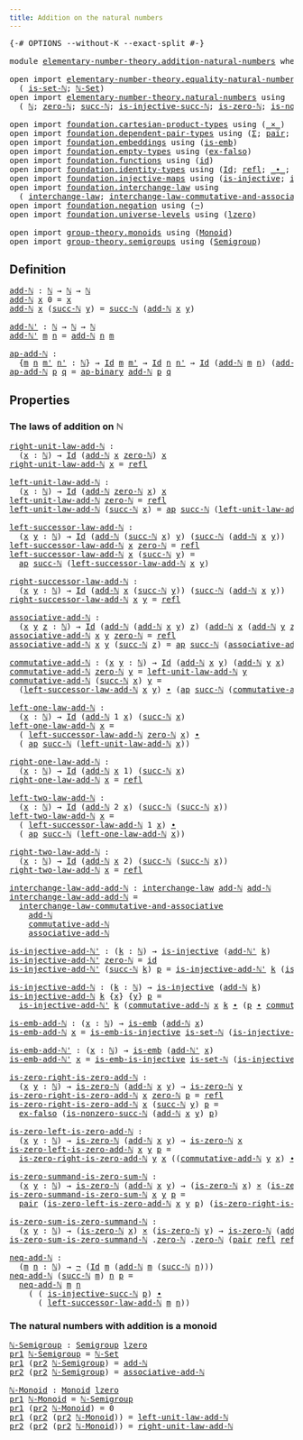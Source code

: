 ```yaml
---
title: Addition on the natural numbers
---
```


<pre class="Agda"><a id="57" class="Symbol">{-#</a> <a id="61" class="Keyword">OPTIONS</a> <a id="69" class="Pragma">--without-K</a> <a id="81" class="Pragma">--exact-split</a> <a id="95" class="Symbol">#-}</a>

<a id="100" class="Keyword">module</a> <a id="107" href="elementary-number-theory.addition-natural-numbers.html" class="Module">elementary-number-theory.addition-natural-numbers</a> <a id="157" class="Keyword">where</a>

<a id="164" class="Keyword">open</a> <a id="169" class="Keyword">import</a> <a id="176" href="elementary-number-theory.equality-natural-numbers.html" class="Module">elementary-number-theory.equality-natural-numbers</a> <a id="226" class="Keyword">using</a>
  <a id="234" class="Symbol">(</a> <a id="236" href="elementary-number-theory.equality-natural-numbers.html#2249" class="Function">is-set-ℕ</a><a id="244" class="Symbol">;</a> <a id="246" href="elementary-number-theory.equality-natural-numbers.html#2365" class="Function">ℕ-Set</a><a id="251" class="Symbol">)</a>
<a id="253" class="Keyword">open</a> <a id="258" class="Keyword">import</a> <a id="265" href="elementary-number-theory.natural-numbers.html" class="Module">elementary-number-theory.natural-numbers</a> <a id="306" class="Keyword">using</a>
  <a id="314" class="Symbol">(</a> <a id="316" href="elementary-number-theory.natural-numbers.html#1444" class="Datatype">ℕ</a><a id="317" class="Symbol">;</a> <a id="319" href="elementary-number-theory.natural-numbers.html#1465" class="InductiveConstructor">zero-ℕ</a><a id="325" class="Symbol">;</a> <a id="327" href="elementary-number-theory.natural-numbers.html#1478" class="InductiveConstructor">succ-ℕ</a><a id="333" class="Symbol">;</a> <a id="335" href="elementary-number-theory.natural-numbers.html#2693" class="Function">is-injective-succ-ℕ</a><a id="354" class="Symbol">;</a> <a id="356" href="elementary-number-theory.natural-numbers.html#1742" class="Function">is-zero-ℕ</a><a id="365" class="Symbol">;</a> <a id="367" href="elementary-number-theory.natural-numbers.html#3025" class="Function">is-nonzero-succ-ℕ</a><a id="384" class="Symbol">)</a>
  
<a id="389" class="Keyword">open</a> <a id="394" class="Keyword">import</a> <a id="401" href="foundation.cartesian-product-types.html" class="Module">foundation.cartesian-product-types</a> <a id="436" class="Keyword">using</a> <a id="442" class="Symbol">(</a><a id="443" href="foundation-core.cartesian-product-types.html#577" class="Function Operator">_×_</a><a id="446" class="Symbol">)</a>
<a id="448" class="Keyword">open</a> <a id="453" class="Keyword">import</a> <a id="460" href="foundation.dependent-pair-types.html" class="Module">foundation.dependent-pair-types</a> <a id="492" class="Keyword">using</a> <a id="498" class="Symbol">(</a><a id="499" href="foundation-core.dependent-pair-types.html#502" class="Record">Σ</a><a id="500" class="Symbol">;</a> <a id="502" href="foundation-core.dependent-pair-types.html#575" class="InductiveConstructor">pair</a><a id="506" class="Symbol">;</a> <a id="508" href="foundation-core.dependent-pair-types.html#592" class="Field">pr1</a><a id="511" class="Symbol">;</a> <a id="513" href="foundation-core.dependent-pair-types.html#604" class="Field">pr2</a><a id="516" class="Symbol">)</a>
<a id="518" class="Keyword">open</a> <a id="523" class="Keyword">import</a> <a id="530" href="foundation.embeddings.html" class="Module">foundation.embeddings</a> <a id="552" class="Keyword">using</a> <a id="558" class="Symbol">(</a><a id="559" href="foundation-core.embeddings.html#980" class="Function">is-emb</a><a id="565" class="Symbol">)</a>
<a id="567" class="Keyword">open</a> <a id="572" class="Keyword">import</a> <a id="579" href="foundation.empty-types.html" class="Module">foundation.empty-types</a> <a id="602" class="Keyword">using</a> <a id="608" class="Symbol">(</a><a id="609" href="foundation-core.empty-types.html#1147" class="Function">ex-falso</a><a id="617" class="Symbol">)</a>
<a id="619" class="Keyword">open</a> <a id="624" class="Keyword">import</a> <a id="631" href="foundation.functions.html" class="Module">foundation.functions</a> <a id="652" class="Keyword">using</a> <a id="658" class="Symbol">(</a><a id="659" href="foundation-core.functions.html#309" class="Function">id</a><a id="661" class="Symbol">)</a>
<a id="663" class="Keyword">open</a> <a id="668" class="Keyword">import</a> <a id="675" href="foundation.identity-types.html" class="Module">foundation.identity-types</a> <a id="701" class="Keyword">using</a> <a id="707" class="Symbol">(</a><a id="708" href="foundation-core.identity-types.html#641" class="Datatype">Id</a><a id="710" class="Symbol">;</a> <a id="712" href="foundation-core.identity-types.html#694" class="InductiveConstructor">refl</a><a id="716" class="Symbol">;</a> <a id="718" href="foundation-core.identity-types.html#1239" class="Function Operator">_∙_</a><a id="721" class="Symbol">;</a> <a id="723" href="foundation-core.identity-types.html#1552" class="Function">inv</a><a id="726" class="Symbol">;</a> <a id="728" href="foundation-core.identity-types.html#2853" class="Function">ap</a><a id="730" class="Symbol">;</a> <a id="732" href="foundation-core.identity-types.html#6352" class="Function">ap-binary</a><a id="741" class="Symbol">)</a>
<a id="743" class="Keyword">open</a> <a id="748" class="Keyword">import</a> <a id="755" href="foundation.injective-maps.html" class="Module">foundation.injective-maps</a> <a id="781" class="Keyword">using</a> <a id="787" class="Symbol">(</a><a id="788" href="foundation.injective-maps.html#1295" class="Function">is-injective</a><a id="800" class="Symbol">;</a> <a id="802" href="foundation.injective-maps.html#4595" class="Function">is-emb-is-injective</a><a id="821" class="Symbol">)</a>
<a id="823" class="Keyword">open</a> <a id="828" class="Keyword">import</a> <a id="835" href="foundation.interchange-law.html" class="Module">foundation.interchange-law</a> <a id="862" class="Keyword">using</a>
  <a id="870" class="Symbol">(</a> <a id="872" href="foundation.interchange-law.html#1641" class="Function">interchange-law</a><a id="887" class="Symbol">;</a> <a id="889" href="foundation.interchange-law.html#1762" class="Function">interchange-law-commutative-and-associative</a><a id="932" class="Symbol">)</a>
<a id="934" class="Keyword">open</a> <a id="939" class="Keyword">import</a> <a id="946" href="foundation.negation.html" class="Module">foundation.negation</a> <a id="966" class="Keyword">using</a> <a id="972" class="Symbol">(</a><a id="973" href="foundation-core.negation.html#452" class="Function">¬</a><a id="974" class="Symbol">)</a>
<a id="976" class="Keyword">open</a> <a id="981" class="Keyword">import</a> <a id="988" href="foundation.universe-levels.html" class="Module">foundation.universe-levels</a> <a id="1015" class="Keyword">using</a> <a id="1021" class="Symbol">(</a><a id="1022" href="Agda.Primitive.html#764" class="Primitive">lzero</a><a id="1027" class="Symbol">)</a>

<a id="1030" class="Keyword">open</a> <a id="1035" class="Keyword">import</a> <a id="1042" href="group-theory.monoids.html" class="Module">group-theory.monoids</a> <a id="1063" class="Keyword">using</a> <a id="1069" class="Symbol">(</a><a id="1070" href="group-theory.monoids.html#1007" class="Function">Monoid</a><a id="1076" class="Symbol">)</a>
<a id="1078" class="Keyword">open</a> <a id="1083" class="Keyword">import</a> <a id="1090" href="group-theory.semigroups.html" class="Module">group-theory.semigroups</a> <a id="1114" class="Keyword">using</a> <a id="1120" class="Symbol">(</a><a id="1121" href="group-theory.semigroups.html#737" class="Function">Semigroup</a><a id="1130" class="Symbol">)</a>
</pre>
## Definition

<pre class="Agda"><a id="add-ℕ"></a><a id="1160" href="elementary-number-theory.addition-natural-numbers.html#1160" class="Function">add-ℕ</a> <a id="1166" class="Symbol">:</a> <a id="1168" href="elementary-number-theory.natural-numbers.html#1444" class="Datatype">ℕ</a> <a id="1170" class="Symbol">→</a> <a id="1172" href="elementary-number-theory.natural-numbers.html#1444" class="Datatype">ℕ</a> <a id="1174" class="Symbol">→</a> <a id="1176" href="elementary-number-theory.natural-numbers.html#1444" class="Datatype">ℕ</a>
<a id="1178" href="elementary-number-theory.addition-natural-numbers.html#1160" class="Function">add-ℕ</a> <a id="1184" href="elementary-number-theory.addition-natural-numbers.html#1184" class="Bound">x</a> <a id="1186" class="Number">0</a> <a id="1188" class="Symbol">=</a> <a id="1190" href="elementary-number-theory.addition-natural-numbers.html#1184" class="Bound">x</a>
<a id="1192" href="elementary-number-theory.addition-natural-numbers.html#1160" class="Function">add-ℕ</a> <a id="1198" href="elementary-number-theory.addition-natural-numbers.html#1198" class="Bound">x</a> <a id="1200" class="Symbol">(</a><a id="1201" href="elementary-number-theory.natural-numbers.html#1478" class="InductiveConstructor">succ-ℕ</a> <a id="1208" href="elementary-number-theory.addition-natural-numbers.html#1208" class="Bound">y</a><a id="1209" class="Symbol">)</a> <a id="1211" class="Symbol">=</a> <a id="1213" href="elementary-number-theory.natural-numbers.html#1478" class="InductiveConstructor">succ-ℕ</a> <a id="1220" class="Symbol">(</a><a id="1221" href="elementary-number-theory.addition-natural-numbers.html#1160" class="Function">add-ℕ</a> <a id="1227" href="elementary-number-theory.addition-natural-numbers.html#1198" class="Bound">x</a> <a id="1229" href="elementary-number-theory.addition-natural-numbers.html#1208" class="Bound">y</a><a id="1230" class="Symbol">)</a>

<a id="add-ℕ&#39;"></a><a id="1233" href="elementary-number-theory.addition-natural-numbers.html#1233" class="Function">add-ℕ&#39;</a> <a id="1240" class="Symbol">:</a> <a id="1242" href="elementary-number-theory.natural-numbers.html#1444" class="Datatype">ℕ</a> <a id="1244" class="Symbol">→</a> <a id="1246" href="elementary-number-theory.natural-numbers.html#1444" class="Datatype">ℕ</a> <a id="1248" class="Symbol">→</a> <a id="1250" href="elementary-number-theory.natural-numbers.html#1444" class="Datatype">ℕ</a>
<a id="1252" href="elementary-number-theory.addition-natural-numbers.html#1233" class="Function">add-ℕ&#39;</a> <a id="1259" href="elementary-number-theory.addition-natural-numbers.html#1259" class="Bound">m</a> <a id="1261" href="elementary-number-theory.addition-natural-numbers.html#1261" class="Bound">n</a> <a id="1263" class="Symbol">=</a> <a id="1265" href="elementary-number-theory.addition-natural-numbers.html#1160" class="Function">add-ℕ</a> <a id="1271" href="elementary-number-theory.addition-natural-numbers.html#1261" class="Bound">n</a> <a id="1273" href="elementary-number-theory.addition-natural-numbers.html#1259" class="Bound">m</a>

<a id="ap-add-ℕ"></a><a id="1276" href="elementary-number-theory.addition-natural-numbers.html#1276" class="Function">ap-add-ℕ</a> <a id="1285" class="Symbol">:</a>
  <a id="1289" class="Symbol">{</a><a id="1290" href="elementary-number-theory.addition-natural-numbers.html#1290" class="Bound">m</a> <a id="1292" href="elementary-number-theory.addition-natural-numbers.html#1292" class="Bound">n</a> <a id="1294" href="elementary-number-theory.addition-natural-numbers.html#1294" class="Bound">m&#39;</a> <a id="1297" href="elementary-number-theory.addition-natural-numbers.html#1297" class="Bound">n&#39;</a> <a id="1300" class="Symbol">:</a> <a id="1302" href="elementary-number-theory.natural-numbers.html#1444" class="Datatype">ℕ</a><a id="1303" class="Symbol">}</a> <a id="1305" class="Symbol">→</a> <a id="1307" href="foundation-core.identity-types.html#641" class="Datatype">Id</a> <a id="1310" href="elementary-number-theory.addition-natural-numbers.html#1290" class="Bound">m</a> <a id="1312" href="elementary-number-theory.addition-natural-numbers.html#1294" class="Bound">m&#39;</a> <a id="1315" class="Symbol">→</a> <a id="1317" href="foundation-core.identity-types.html#641" class="Datatype">Id</a> <a id="1320" href="elementary-number-theory.addition-natural-numbers.html#1292" class="Bound">n</a> <a id="1322" href="elementary-number-theory.addition-natural-numbers.html#1297" class="Bound">n&#39;</a> <a id="1325" class="Symbol">→</a> <a id="1327" href="foundation-core.identity-types.html#641" class="Datatype">Id</a> <a id="1330" class="Symbol">(</a><a id="1331" href="elementary-number-theory.addition-natural-numbers.html#1160" class="Function">add-ℕ</a> <a id="1337" href="elementary-number-theory.addition-natural-numbers.html#1290" class="Bound">m</a> <a id="1339" href="elementary-number-theory.addition-natural-numbers.html#1292" class="Bound">n</a><a id="1340" class="Symbol">)</a> <a id="1342" class="Symbol">(</a><a id="1343" href="elementary-number-theory.addition-natural-numbers.html#1160" class="Function">add-ℕ</a> <a id="1349" href="elementary-number-theory.addition-natural-numbers.html#1294" class="Bound">m&#39;</a> <a id="1352" href="elementary-number-theory.addition-natural-numbers.html#1297" class="Bound">n&#39;</a><a id="1354" class="Symbol">)</a>
<a id="1356" href="elementary-number-theory.addition-natural-numbers.html#1276" class="Function">ap-add-ℕ</a> <a id="1365" href="elementary-number-theory.addition-natural-numbers.html#1365" class="Bound">p</a> <a id="1367" href="elementary-number-theory.addition-natural-numbers.html#1367" class="Bound">q</a> <a id="1369" class="Symbol">=</a> <a id="1371" href="foundation-core.identity-types.html#6352" class="Function">ap-binary</a> <a id="1381" href="elementary-number-theory.addition-natural-numbers.html#1160" class="Function">add-ℕ</a> <a id="1387" href="elementary-number-theory.addition-natural-numbers.html#1365" class="Bound">p</a> <a id="1389" href="elementary-number-theory.addition-natural-numbers.html#1367" class="Bound">q</a>
</pre>
## Properties

### The laws of addition on ℕ

<pre class="Agda"><a id="right-unit-law-add-ℕ"></a><a id="1450" href="elementary-number-theory.addition-natural-numbers.html#1450" class="Function">right-unit-law-add-ℕ</a> <a id="1471" class="Symbol">:</a>
  <a id="1475" class="Symbol">(</a><a id="1476" href="elementary-number-theory.addition-natural-numbers.html#1476" class="Bound">x</a> <a id="1478" class="Symbol">:</a> <a id="1480" href="elementary-number-theory.natural-numbers.html#1444" class="Datatype">ℕ</a><a id="1481" class="Symbol">)</a> <a id="1483" class="Symbol">→</a> <a id="1485" href="foundation-core.identity-types.html#641" class="Datatype">Id</a> <a id="1488" class="Symbol">(</a><a id="1489" href="elementary-number-theory.addition-natural-numbers.html#1160" class="Function">add-ℕ</a> <a id="1495" href="elementary-number-theory.addition-natural-numbers.html#1476" class="Bound">x</a> <a id="1497" href="elementary-number-theory.natural-numbers.html#1465" class="InductiveConstructor">zero-ℕ</a><a id="1503" class="Symbol">)</a> <a id="1505" href="elementary-number-theory.addition-natural-numbers.html#1476" class="Bound">x</a>
<a id="1507" href="elementary-number-theory.addition-natural-numbers.html#1450" class="Function">right-unit-law-add-ℕ</a> <a id="1528" href="elementary-number-theory.addition-natural-numbers.html#1528" class="Bound">x</a> <a id="1530" class="Symbol">=</a> <a id="1532" href="foundation-core.identity-types.html#694" class="InductiveConstructor">refl</a>

<a id="left-unit-law-add-ℕ"></a><a id="1538" href="elementary-number-theory.addition-natural-numbers.html#1538" class="Function">left-unit-law-add-ℕ</a> <a id="1558" class="Symbol">:</a>
  <a id="1562" class="Symbol">(</a><a id="1563" href="elementary-number-theory.addition-natural-numbers.html#1563" class="Bound">x</a> <a id="1565" class="Symbol">:</a> <a id="1567" href="elementary-number-theory.natural-numbers.html#1444" class="Datatype">ℕ</a><a id="1568" class="Symbol">)</a> <a id="1570" class="Symbol">→</a> <a id="1572" href="foundation-core.identity-types.html#641" class="Datatype">Id</a> <a id="1575" class="Symbol">(</a><a id="1576" href="elementary-number-theory.addition-natural-numbers.html#1160" class="Function">add-ℕ</a> <a id="1582" href="elementary-number-theory.natural-numbers.html#1465" class="InductiveConstructor">zero-ℕ</a> <a id="1589" href="elementary-number-theory.addition-natural-numbers.html#1563" class="Bound">x</a><a id="1590" class="Symbol">)</a> <a id="1592" href="elementary-number-theory.addition-natural-numbers.html#1563" class="Bound">x</a>
<a id="1594" href="elementary-number-theory.addition-natural-numbers.html#1538" class="Function">left-unit-law-add-ℕ</a> <a id="1614" href="elementary-number-theory.natural-numbers.html#1465" class="InductiveConstructor">zero-ℕ</a> <a id="1621" class="Symbol">=</a> <a id="1623" href="foundation-core.identity-types.html#694" class="InductiveConstructor">refl</a>
<a id="1628" href="elementary-number-theory.addition-natural-numbers.html#1538" class="Function">left-unit-law-add-ℕ</a> <a id="1648" class="Symbol">(</a><a id="1649" href="elementary-number-theory.natural-numbers.html#1478" class="InductiveConstructor">succ-ℕ</a> <a id="1656" href="elementary-number-theory.addition-natural-numbers.html#1656" class="Bound">x</a><a id="1657" class="Symbol">)</a> <a id="1659" class="Symbol">=</a> <a id="1661" href="foundation-core.identity-types.html#2853" class="Function">ap</a> <a id="1664" href="elementary-number-theory.natural-numbers.html#1478" class="InductiveConstructor">succ-ℕ</a> <a id="1671" class="Symbol">(</a><a id="1672" href="elementary-number-theory.addition-natural-numbers.html#1538" class="Function">left-unit-law-add-ℕ</a> <a id="1692" href="elementary-number-theory.addition-natural-numbers.html#1656" class="Bound">x</a><a id="1693" class="Symbol">)</a>

<a id="left-successor-law-add-ℕ"></a><a id="1696" href="elementary-number-theory.addition-natural-numbers.html#1696" class="Function">left-successor-law-add-ℕ</a> <a id="1721" class="Symbol">:</a>
  <a id="1725" class="Symbol">(</a><a id="1726" href="elementary-number-theory.addition-natural-numbers.html#1726" class="Bound">x</a> <a id="1728" href="elementary-number-theory.addition-natural-numbers.html#1728" class="Bound">y</a> <a id="1730" class="Symbol">:</a> <a id="1732" href="elementary-number-theory.natural-numbers.html#1444" class="Datatype">ℕ</a><a id="1733" class="Symbol">)</a> <a id="1735" class="Symbol">→</a> <a id="1737" href="foundation-core.identity-types.html#641" class="Datatype">Id</a> <a id="1740" class="Symbol">(</a><a id="1741" href="elementary-number-theory.addition-natural-numbers.html#1160" class="Function">add-ℕ</a> <a id="1747" class="Symbol">(</a><a id="1748" href="elementary-number-theory.natural-numbers.html#1478" class="InductiveConstructor">succ-ℕ</a> <a id="1755" href="elementary-number-theory.addition-natural-numbers.html#1726" class="Bound">x</a><a id="1756" class="Symbol">)</a> <a id="1758" href="elementary-number-theory.addition-natural-numbers.html#1728" class="Bound">y</a><a id="1759" class="Symbol">)</a> <a id="1761" class="Symbol">(</a><a id="1762" href="elementary-number-theory.natural-numbers.html#1478" class="InductiveConstructor">succ-ℕ</a> <a id="1769" class="Symbol">(</a><a id="1770" href="elementary-number-theory.addition-natural-numbers.html#1160" class="Function">add-ℕ</a> <a id="1776" href="elementary-number-theory.addition-natural-numbers.html#1726" class="Bound">x</a> <a id="1778" href="elementary-number-theory.addition-natural-numbers.html#1728" class="Bound">y</a><a id="1779" class="Symbol">))</a>
<a id="1782" href="elementary-number-theory.addition-natural-numbers.html#1696" class="Function">left-successor-law-add-ℕ</a> <a id="1807" href="elementary-number-theory.addition-natural-numbers.html#1807" class="Bound">x</a> <a id="1809" href="elementary-number-theory.natural-numbers.html#1465" class="InductiveConstructor">zero-ℕ</a> <a id="1816" class="Symbol">=</a> <a id="1818" href="foundation-core.identity-types.html#694" class="InductiveConstructor">refl</a>
<a id="1823" href="elementary-number-theory.addition-natural-numbers.html#1696" class="Function">left-successor-law-add-ℕ</a> <a id="1848" href="elementary-number-theory.addition-natural-numbers.html#1848" class="Bound">x</a> <a id="1850" class="Symbol">(</a><a id="1851" href="elementary-number-theory.natural-numbers.html#1478" class="InductiveConstructor">succ-ℕ</a> <a id="1858" href="elementary-number-theory.addition-natural-numbers.html#1858" class="Bound">y</a><a id="1859" class="Symbol">)</a> <a id="1861" class="Symbol">=</a>
  <a id="1865" href="foundation-core.identity-types.html#2853" class="Function">ap</a> <a id="1868" href="elementary-number-theory.natural-numbers.html#1478" class="InductiveConstructor">succ-ℕ</a> <a id="1875" class="Symbol">(</a><a id="1876" href="elementary-number-theory.addition-natural-numbers.html#1696" class="Function">left-successor-law-add-ℕ</a> <a id="1901" href="elementary-number-theory.addition-natural-numbers.html#1848" class="Bound">x</a> <a id="1903" href="elementary-number-theory.addition-natural-numbers.html#1858" class="Bound">y</a><a id="1904" class="Symbol">)</a>
                                        
<a id="right-successor-law-add-ℕ"></a><a id="1947" href="elementary-number-theory.addition-natural-numbers.html#1947" class="Function">right-successor-law-add-ℕ</a> <a id="1973" class="Symbol">:</a>
  <a id="1977" class="Symbol">(</a><a id="1978" href="elementary-number-theory.addition-natural-numbers.html#1978" class="Bound">x</a> <a id="1980" href="elementary-number-theory.addition-natural-numbers.html#1980" class="Bound">y</a> <a id="1982" class="Symbol">:</a> <a id="1984" href="elementary-number-theory.natural-numbers.html#1444" class="Datatype">ℕ</a><a id="1985" class="Symbol">)</a> <a id="1987" class="Symbol">→</a> <a id="1989" href="foundation-core.identity-types.html#641" class="Datatype">Id</a> <a id="1992" class="Symbol">(</a><a id="1993" href="elementary-number-theory.addition-natural-numbers.html#1160" class="Function">add-ℕ</a> <a id="1999" href="elementary-number-theory.addition-natural-numbers.html#1978" class="Bound">x</a> <a id="2001" class="Symbol">(</a><a id="2002" href="elementary-number-theory.natural-numbers.html#1478" class="InductiveConstructor">succ-ℕ</a> <a id="2009" href="elementary-number-theory.addition-natural-numbers.html#1980" class="Bound">y</a><a id="2010" class="Symbol">))</a> <a id="2013" class="Symbol">(</a><a id="2014" href="elementary-number-theory.natural-numbers.html#1478" class="InductiveConstructor">succ-ℕ</a> <a id="2021" class="Symbol">(</a><a id="2022" href="elementary-number-theory.addition-natural-numbers.html#1160" class="Function">add-ℕ</a> <a id="2028" href="elementary-number-theory.addition-natural-numbers.html#1978" class="Bound">x</a> <a id="2030" href="elementary-number-theory.addition-natural-numbers.html#1980" class="Bound">y</a><a id="2031" class="Symbol">))</a>
<a id="2034" href="elementary-number-theory.addition-natural-numbers.html#1947" class="Function">right-successor-law-add-ℕ</a> <a id="2060" href="elementary-number-theory.addition-natural-numbers.html#2060" class="Bound">x</a> <a id="2062" href="elementary-number-theory.addition-natural-numbers.html#2062" class="Bound">y</a> <a id="2064" class="Symbol">=</a> <a id="2066" href="foundation-core.identity-types.html#694" class="InductiveConstructor">refl</a>

<a id="associative-add-ℕ"></a><a id="2072" href="elementary-number-theory.addition-natural-numbers.html#2072" class="Function">associative-add-ℕ</a> <a id="2090" class="Symbol">:</a>
  <a id="2094" class="Symbol">(</a><a id="2095" href="elementary-number-theory.addition-natural-numbers.html#2095" class="Bound">x</a> <a id="2097" href="elementary-number-theory.addition-natural-numbers.html#2097" class="Bound">y</a> <a id="2099" href="elementary-number-theory.addition-natural-numbers.html#2099" class="Bound">z</a> <a id="2101" class="Symbol">:</a> <a id="2103" href="elementary-number-theory.natural-numbers.html#1444" class="Datatype">ℕ</a><a id="2104" class="Symbol">)</a> <a id="2106" class="Symbol">→</a> <a id="2108" href="foundation-core.identity-types.html#641" class="Datatype">Id</a> <a id="2111" class="Symbol">(</a><a id="2112" href="elementary-number-theory.addition-natural-numbers.html#1160" class="Function">add-ℕ</a> <a id="2118" class="Symbol">(</a><a id="2119" href="elementary-number-theory.addition-natural-numbers.html#1160" class="Function">add-ℕ</a> <a id="2125" href="elementary-number-theory.addition-natural-numbers.html#2095" class="Bound">x</a> <a id="2127" href="elementary-number-theory.addition-natural-numbers.html#2097" class="Bound">y</a><a id="2128" class="Symbol">)</a> <a id="2130" href="elementary-number-theory.addition-natural-numbers.html#2099" class="Bound">z</a><a id="2131" class="Symbol">)</a> <a id="2133" class="Symbol">(</a><a id="2134" href="elementary-number-theory.addition-natural-numbers.html#1160" class="Function">add-ℕ</a> <a id="2140" href="elementary-number-theory.addition-natural-numbers.html#2095" class="Bound">x</a> <a id="2142" class="Symbol">(</a><a id="2143" href="elementary-number-theory.addition-natural-numbers.html#1160" class="Function">add-ℕ</a> <a id="2149" href="elementary-number-theory.addition-natural-numbers.html#2097" class="Bound">y</a> <a id="2151" href="elementary-number-theory.addition-natural-numbers.html#2099" class="Bound">z</a><a id="2152" class="Symbol">))</a>
<a id="2155" href="elementary-number-theory.addition-natural-numbers.html#2072" class="Function">associative-add-ℕ</a> <a id="2173" href="elementary-number-theory.addition-natural-numbers.html#2173" class="Bound">x</a> <a id="2175" href="elementary-number-theory.addition-natural-numbers.html#2175" class="Bound">y</a> <a id="2177" href="elementary-number-theory.natural-numbers.html#1465" class="InductiveConstructor">zero-ℕ</a> <a id="2184" class="Symbol">=</a> <a id="2186" href="foundation-core.identity-types.html#694" class="InductiveConstructor">refl</a> 
<a id="2192" href="elementary-number-theory.addition-natural-numbers.html#2072" class="Function">associative-add-ℕ</a> <a id="2210" href="elementary-number-theory.addition-natural-numbers.html#2210" class="Bound">x</a> <a id="2212" href="elementary-number-theory.addition-natural-numbers.html#2212" class="Bound">y</a> <a id="2214" class="Symbol">(</a><a id="2215" href="elementary-number-theory.natural-numbers.html#1478" class="InductiveConstructor">succ-ℕ</a> <a id="2222" href="elementary-number-theory.addition-natural-numbers.html#2222" class="Bound">z</a><a id="2223" class="Symbol">)</a> <a id="2225" class="Symbol">=</a> <a id="2227" href="foundation-core.identity-types.html#2853" class="Function">ap</a> <a id="2230" href="elementary-number-theory.natural-numbers.html#1478" class="InductiveConstructor">succ-ℕ</a> <a id="2237" class="Symbol">(</a><a id="2238" href="elementary-number-theory.addition-natural-numbers.html#2072" class="Function">associative-add-ℕ</a> <a id="2256" href="elementary-number-theory.addition-natural-numbers.html#2210" class="Bound">x</a> <a id="2258" href="elementary-number-theory.addition-natural-numbers.html#2212" class="Bound">y</a> <a id="2260" href="elementary-number-theory.addition-natural-numbers.html#2222" class="Bound">z</a><a id="2261" class="Symbol">)</a>

<a id="commutative-add-ℕ"></a><a id="2264" href="elementary-number-theory.addition-natural-numbers.html#2264" class="Function">commutative-add-ℕ</a> <a id="2282" class="Symbol">:</a> <a id="2284" class="Symbol">(</a><a id="2285" href="elementary-number-theory.addition-natural-numbers.html#2285" class="Bound">x</a> <a id="2287" href="elementary-number-theory.addition-natural-numbers.html#2287" class="Bound">y</a> <a id="2289" class="Symbol">:</a> <a id="2291" href="elementary-number-theory.natural-numbers.html#1444" class="Datatype">ℕ</a><a id="2292" class="Symbol">)</a> <a id="2294" class="Symbol">→</a> <a id="2296" href="foundation-core.identity-types.html#641" class="Datatype">Id</a> <a id="2299" class="Symbol">(</a><a id="2300" href="elementary-number-theory.addition-natural-numbers.html#1160" class="Function">add-ℕ</a> <a id="2306" href="elementary-number-theory.addition-natural-numbers.html#2285" class="Bound">x</a> <a id="2308" href="elementary-number-theory.addition-natural-numbers.html#2287" class="Bound">y</a><a id="2309" class="Symbol">)</a> <a id="2311" class="Symbol">(</a><a id="2312" href="elementary-number-theory.addition-natural-numbers.html#1160" class="Function">add-ℕ</a> <a id="2318" href="elementary-number-theory.addition-natural-numbers.html#2287" class="Bound">y</a> <a id="2320" href="elementary-number-theory.addition-natural-numbers.html#2285" class="Bound">x</a><a id="2321" class="Symbol">)</a>
<a id="2323" href="elementary-number-theory.addition-natural-numbers.html#2264" class="Function">commutative-add-ℕ</a> <a id="2341" href="elementary-number-theory.natural-numbers.html#1465" class="InductiveConstructor">zero-ℕ</a> <a id="2348" href="elementary-number-theory.addition-natural-numbers.html#2348" class="Bound">y</a> <a id="2350" class="Symbol">=</a> <a id="2352" href="elementary-number-theory.addition-natural-numbers.html#1538" class="Function">left-unit-law-add-ℕ</a> <a id="2372" href="elementary-number-theory.addition-natural-numbers.html#2348" class="Bound">y</a>
<a id="2374" href="elementary-number-theory.addition-natural-numbers.html#2264" class="Function">commutative-add-ℕ</a> <a id="2392" class="Symbol">(</a><a id="2393" href="elementary-number-theory.natural-numbers.html#1478" class="InductiveConstructor">succ-ℕ</a> <a id="2400" href="elementary-number-theory.addition-natural-numbers.html#2400" class="Bound">x</a><a id="2401" class="Symbol">)</a> <a id="2403" href="elementary-number-theory.addition-natural-numbers.html#2403" class="Bound">y</a> <a id="2405" class="Symbol">=</a>
  <a id="2409" class="Symbol">(</a><a id="2410" href="elementary-number-theory.addition-natural-numbers.html#1696" class="Function">left-successor-law-add-ℕ</a> <a id="2435" href="elementary-number-theory.addition-natural-numbers.html#2400" class="Bound">x</a> <a id="2437" href="elementary-number-theory.addition-natural-numbers.html#2403" class="Bound">y</a><a id="2438" class="Symbol">)</a> <a id="2440" href="foundation-core.identity-types.html#1239" class="Function Operator">∙</a> <a id="2442" class="Symbol">(</a><a id="2443" href="foundation-core.identity-types.html#2853" class="Function">ap</a> <a id="2446" href="elementary-number-theory.natural-numbers.html#1478" class="InductiveConstructor">succ-ℕ</a> <a id="2453" class="Symbol">(</a><a id="2454" href="elementary-number-theory.addition-natural-numbers.html#2264" class="Function">commutative-add-ℕ</a> <a id="2472" href="elementary-number-theory.addition-natural-numbers.html#2400" class="Bound">x</a> <a id="2474" href="elementary-number-theory.addition-natural-numbers.html#2403" class="Bound">y</a><a id="2475" class="Symbol">))</a>

<a id="left-one-law-add-ℕ"></a><a id="2479" href="elementary-number-theory.addition-natural-numbers.html#2479" class="Function">left-one-law-add-ℕ</a> <a id="2498" class="Symbol">:</a>
  <a id="2502" class="Symbol">(</a><a id="2503" href="elementary-number-theory.addition-natural-numbers.html#2503" class="Bound">x</a> <a id="2505" class="Symbol">:</a> <a id="2507" href="elementary-number-theory.natural-numbers.html#1444" class="Datatype">ℕ</a><a id="2508" class="Symbol">)</a> <a id="2510" class="Symbol">→</a> <a id="2512" href="foundation-core.identity-types.html#641" class="Datatype">Id</a> <a id="2515" class="Symbol">(</a><a id="2516" href="elementary-number-theory.addition-natural-numbers.html#1160" class="Function">add-ℕ</a> <a id="2522" class="Number">1</a> <a id="2524" href="elementary-number-theory.addition-natural-numbers.html#2503" class="Bound">x</a><a id="2525" class="Symbol">)</a> <a id="2527" class="Symbol">(</a><a id="2528" href="elementary-number-theory.natural-numbers.html#1478" class="InductiveConstructor">succ-ℕ</a> <a id="2535" href="elementary-number-theory.addition-natural-numbers.html#2503" class="Bound">x</a><a id="2536" class="Symbol">)</a>
<a id="2538" href="elementary-number-theory.addition-natural-numbers.html#2479" class="Function">left-one-law-add-ℕ</a> <a id="2557" href="elementary-number-theory.addition-natural-numbers.html#2557" class="Bound">x</a> <a id="2559" class="Symbol">=</a>
  <a id="2563" class="Symbol">(</a> <a id="2565" href="elementary-number-theory.addition-natural-numbers.html#1696" class="Function">left-successor-law-add-ℕ</a> <a id="2590" href="elementary-number-theory.natural-numbers.html#1465" class="InductiveConstructor">zero-ℕ</a> <a id="2597" href="elementary-number-theory.addition-natural-numbers.html#2557" class="Bound">x</a><a id="2598" class="Symbol">)</a> <a id="2600" href="foundation-core.identity-types.html#1239" class="Function Operator">∙</a>
  <a id="2604" class="Symbol">(</a> <a id="2606" href="foundation-core.identity-types.html#2853" class="Function">ap</a> <a id="2609" href="elementary-number-theory.natural-numbers.html#1478" class="InductiveConstructor">succ-ℕ</a> <a id="2616" class="Symbol">(</a><a id="2617" href="elementary-number-theory.addition-natural-numbers.html#1538" class="Function">left-unit-law-add-ℕ</a> <a id="2637" href="elementary-number-theory.addition-natural-numbers.html#2557" class="Bound">x</a><a id="2638" class="Symbol">))</a>

<a id="right-one-law-add-ℕ"></a><a id="2642" href="elementary-number-theory.addition-natural-numbers.html#2642" class="Function">right-one-law-add-ℕ</a> <a id="2662" class="Symbol">:</a>
  <a id="2666" class="Symbol">(</a><a id="2667" href="elementary-number-theory.addition-natural-numbers.html#2667" class="Bound">x</a> <a id="2669" class="Symbol">:</a> <a id="2671" href="elementary-number-theory.natural-numbers.html#1444" class="Datatype">ℕ</a><a id="2672" class="Symbol">)</a> <a id="2674" class="Symbol">→</a> <a id="2676" href="foundation-core.identity-types.html#641" class="Datatype">Id</a> <a id="2679" class="Symbol">(</a><a id="2680" href="elementary-number-theory.addition-natural-numbers.html#1160" class="Function">add-ℕ</a> <a id="2686" href="elementary-number-theory.addition-natural-numbers.html#2667" class="Bound">x</a> <a id="2688" class="Number">1</a><a id="2689" class="Symbol">)</a> <a id="2691" class="Symbol">(</a><a id="2692" href="elementary-number-theory.natural-numbers.html#1478" class="InductiveConstructor">succ-ℕ</a> <a id="2699" href="elementary-number-theory.addition-natural-numbers.html#2667" class="Bound">x</a><a id="2700" class="Symbol">)</a>
<a id="2702" href="elementary-number-theory.addition-natural-numbers.html#2642" class="Function">right-one-law-add-ℕ</a> <a id="2722" href="elementary-number-theory.addition-natural-numbers.html#2722" class="Bound">x</a> <a id="2724" class="Symbol">=</a> <a id="2726" href="foundation-core.identity-types.html#694" class="InductiveConstructor">refl</a>

<a id="left-two-law-add-ℕ"></a><a id="2732" href="elementary-number-theory.addition-natural-numbers.html#2732" class="Function">left-two-law-add-ℕ</a> <a id="2751" class="Symbol">:</a>
  <a id="2755" class="Symbol">(</a><a id="2756" href="elementary-number-theory.addition-natural-numbers.html#2756" class="Bound">x</a> <a id="2758" class="Symbol">:</a> <a id="2760" href="elementary-number-theory.natural-numbers.html#1444" class="Datatype">ℕ</a><a id="2761" class="Symbol">)</a> <a id="2763" class="Symbol">→</a> <a id="2765" href="foundation-core.identity-types.html#641" class="Datatype">Id</a> <a id="2768" class="Symbol">(</a><a id="2769" href="elementary-number-theory.addition-natural-numbers.html#1160" class="Function">add-ℕ</a> <a id="2775" class="Number">2</a> <a id="2777" href="elementary-number-theory.addition-natural-numbers.html#2756" class="Bound">x</a><a id="2778" class="Symbol">)</a> <a id="2780" class="Symbol">(</a><a id="2781" href="elementary-number-theory.natural-numbers.html#1478" class="InductiveConstructor">succ-ℕ</a> <a id="2788" class="Symbol">(</a><a id="2789" href="elementary-number-theory.natural-numbers.html#1478" class="InductiveConstructor">succ-ℕ</a> <a id="2796" href="elementary-number-theory.addition-natural-numbers.html#2756" class="Bound">x</a><a id="2797" class="Symbol">))</a>
<a id="2800" href="elementary-number-theory.addition-natural-numbers.html#2732" class="Function">left-two-law-add-ℕ</a> <a id="2819" href="elementary-number-theory.addition-natural-numbers.html#2819" class="Bound">x</a> <a id="2821" class="Symbol">=</a>
  <a id="2825" class="Symbol">(</a> <a id="2827" href="elementary-number-theory.addition-natural-numbers.html#1696" class="Function">left-successor-law-add-ℕ</a> <a id="2852" class="Number">1</a> <a id="2854" href="elementary-number-theory.addition-natural-numbers.html#2819" class="Bound">x</a><a id="2855" class="Symbol">)</a> <a id="2857" href="foundation-core.identity-types.html#1239" class="Function Operator">∙</a>
  <a id="2861" class="Symbol">(</a> <a id="2863" href="foundation-core.identity-types.html#2853" class="Function">ap</a> <a id="2866" href="elementary-number-theory.natural-numbers.html#1478" class="InductiveConstructor">succ-ℕ</a> <a id="2873" class="Symbol">(</a><a id="2874" href="elementary-number-theory.addition-natural-numbers.html#2479" class="Function">left-one-law-add-ℕ</a> <a id="2893" href="elementary-number-theory.addition-natural-numbers.html#2819" class="Bound">x</a><a id="2894" class="Symbol">))</a>

<a id="right-two-law-add-ℕ"></a><a id="2898" href="elementary-number-theory.addition-natural-numbers.html#2898" class="Function">right-two-law-add-ℕ</a> <a id="2918" class="Symbol">:</a>
  <a id="2922" class="Symbol">(</a><a id="2923" href="elementary-number-theory.addition-natural-numbers.html#2923" class="Bound">x</a> <a id="2925" class="Symbol">:</a> <a id="2927" href="elementary-number-theory.natural-numbers.html#1444" class="Datatype">ℕ</a><a id="2928" class="Symbol">)</a> <a id="2930" class="Symbol">→</a> <a id="2932" href="foundation-core.identity-types.html#641" class="Datatype">Id</a> <a id="2935" class="Symbol">(</a><a id="2936" href="elementary-number-theory.addition-natural-numbers.html#1160" class="Function">add-ℕ</a> <a id="2942" href="elementary-number-theory.addition-natural-numbers.html#2923" class="Bound">x</a> <a id="2944" class="Number">2</a><a id="2945" class="Symbol">)</a> <a id="2947" class="Symbol">(</a><a id="2948" href="elementary-number-theory.natural-numbers.html#1478" class="InductiveConstructor">succ-ℕ</a> <a id="2955" class="Symbol">(</a><a id="2956" href="elementary-number-theory.natural-numbers.html#1478" class="InductiveConstructor">succ-ℕ</a> <a id="2963" href="elementary-number-theory.addition-natural-numbers.html#2923" class="Bound">x</a><a id="2964" class="Symbol">))</a>
<a id="2967" href="elementary-number-theory.addition-natural-numbers.html#2898" class="Function">right-two-law-add-ℕ</a> <a id="2987" href="elementary-number-theory.addition-natural-numbers.html#2987" class="Bound">x</a> <a id="2989" class="Symbol">=</a> <a id="2991" href="foundation-core.identity-types.html#694" class="InductiveConstructor">refl</a>

<a id="interchange-law-add-add-ℕ"></a><a id="2997" href="elementary-number-theory.addition-natural-numbers.html#2997" class="Function">interchange-law-add-add-ℕ</a> <a id="3023" class="Symbol">:</a> <a id="3025" href="foundation.interchange-law.html#1641" class="Function">interchange-law</a> <a id="3041" href="elementary-number-theory.addition-natural-numbers.html#1160" class="Function">add-ℕ</a> <a id="3047" href="elementary-number-theory.addition-natural-numbers.html#1160" class="Function">add-ℕ</a>
<a id="3053" href="elementary-number-theory.addition-natural-numbers.html#2997" class="Function">interchange-law-add-add-ℕ</a> <a id="3079" class="Symbol">=</a>
  <a id="3083" href="foundation.interchange-law.html#1762" class="Function">interchange-law-commutative-and-associative</a>
    <a id="3131" href="elementary-number-theory.addition-natural-numbers.html#1160" class="Function">add-ℕ</a>
    <a id="3141" href="elementary-number-theory.addition-natural-numbers.html#2264" class="Function">commutative-add-ℕ</a>
    <a id="3163" href="elementary-number-theory.addition-natural-numbers.html#2072" class="Function">associative-add-ℕ</a>

<a id="is-injective-add-ℕ&#39;"></a><a id="3182" href="elementary-number-theory.addition-natural-numbers.html#3182" class="Function">is-injective-add-ℕ&#39;</a> <a id="3202" class="Symbol">:</a> <a id="3204" class="Symbol">(</a><a id="3205" href="elementary-number-theory.addition-natural-numbers.html#3205" class="Bound">k</a> <a id="3207" class="Symbol">:</a> <a id="3209" href="elementary-number-theory.natural-numbers.html#1444" class="Datatype">ℕ</a><a id="3210" class="Symbol">)</a> <a id="3212" class="Symbol">→</a> <a id="3214" href="foundation.injective-maps.html#1295" class="Function">is-injective</a> <a id="3227" class="Symbol">(</a><a id="3228" href="elementary-number-theory.addition-natural-numbers.html#1233" class="Function">add-ℕ&#39;</a> <a id="3235" href="elementary-number-theory.addition-natural-numbers.html#3205" class="Bound">k</a><a id="3236" class="Symbol">)</a>
<a id="3238" href="elementary-number-theory.addition-natural-numbers.html#3182" class="Function">is-injective-add-ℕ&#39;</a> <a id="3258" href="elementary-number-theory.natural-numbers.html#1465" class="InductiveConstructor">zero-ℕ</a> <a id="3265" class="Symbol">=</a> <a id="3267" href="foundation-core.functions.html#309" class="Function">id</a>
<a id="3270" href="elementary-number-theory.addition-natural-numbers.html#3182" class="Function">is-injective-add-ℕ&#39;</a> <a id="3290" class="Symbol">(</a><a id="3291" href="elementary-number-theory.natural-numbers.html#1478" class="InductiveConstructor">succ-ℕ</a> <a id="3298" href="elementary-number-theory.addition-natural-numbers.html#3298" class="Bound">k</a><a id="3299" class="Symbol">)</a> <a id="3301" href="elementary-number-theory.addition-natural-numbers.html#3301" class="Bound">p</a> <a id="3303" class="Symbol">=</a> <a id="3305" href="elementary-number-theory.addition-natural-numbers.html#3182" class="Function">is-injective-add-ℕ&#39;</a> <a id="3325" href="elementary-number-theory.addition-natural-numbers.html#3298" class="Bound">k</a> <a id="3327" class="Symbol">(</a><a id="3328" href="elementary-number-theory.natural-numbers.html#2693" class="Function">is-injective-succ-ℕ</a> <a id="3348" href="elementary-number-theory.addition-natural-numbers.html#3301" class="Bound">p</a><a id="3349" class="Symbol">)</a>

<a id="is-injective-add-ℕ"></a><a id="3352" href="elementary-number-theory.addition-natural-numbers.html#3352" class="Function">is-injective-add-ℕ</a> <a id="3371" class="Symbol">:</a> <a id="3373" class="Symbol">(</a><a id="3374" href="elementary-number-theory.addition-natural-numbers.html#3374" class="Bound">k</a> <a id="3376" class="Symbol">:</a> <a id="3378" href="elementary-number-theory.natural-numbers.html#1444" class="Datatype">ℕ</a><a id="3379" class="Symbol">)</a> <a id="3381" class="Symbol">→</a> <a id="3383" href="foundation.injective-maps.html#1295" class="Function">is-injective</a> <a id="3396" class="Symbol">(</a><a id="3397" href="elementary-number-theory.addition-natural-numbers.html#1160" class="Function">add-ℕ</a> <a id="3403" href="elementary-number-theory.addition-natural-numbers.html#3374" class="Bound">k</a><a id="3404" class="Symbol">)</a>
<a id="3406" href="elementary-number-theory.addition-natural-numbers.html#3352" class="Function">is-injective-add-ℕ</a> <a id="3425" href="elementary-number-theory.addition-natural-numbers.html#3425" class="Bound">k</a> <a id="3427" class="Symbol">{</a><a id="3428" href="elementary-number-theory.addition-natural-numbers.html#3428" class="Bound">x</a><a id="3429" class="Symbol">}</a> <a id="3431" class="Symbol">{</a><a id="3432" href="elementary-number-theory.addition-natural-numbers.html#3432" class="Bound">y</a><a id="3433" class="Symbol">}</a> <a id="3435" href="elementary-number-theory.addition-natural-numbers.html#3435" class="Bound">p</a> <a id="3437" class="Symbol">=</a>
  <a id="3441" href="elementary-number-theory.addition-natural-numbers.html#3182" class="Function">is-injective-add-ℕ&#39;</a> <a id="3461" href="elementary-number-theory.addition-natural-numbers.html#3425" class="Bound">k</a> <a id="3463" class="Symbol">(</a><a id="3464" href="elementary-number-theory.addition-natural-numbers.html#2264" class="Function">commutative-add-ℕ</a> <a id="3482" href="elementary-number-theory.addition-natural-numbers.html#3428" class="Bound">x</a> <a id="3484" href="elementary-number-theory.addition-natural-numbers.html#3425" class="Bound">k</a> <a id="3486" href="foundation-core.identity-types.html#1239" class="Function Operator">∙</a> <a id="3488" class="Symbol">(</a><a id="3489" href="elementary-number-theory.addition-natural-numbers.html#3435" class="Bound">p</a> <a id="3491" href="foundation-core.identity-types.html#1239" class="Function Operator">∙</a> <a id="3493" href="elementary-number-theory.addition-natural-numbers.html#2264" class="Function">commutative-add-ℕ</a> <a id="3511" href="elementary-number-theory.addition-natural-numbers.html#3425" class="Bound">k</a> <a id="3513" href="elementary-number-theory.addition-natural-numbers.html#3432" class="Bound">y</a><a id="3514" class="Symbol">))</a>

<a id="is-emb-add-ℕ"></a><a id="3518" href="elementary-number-theory.addition-natural-numbers.html#3518" class="Function">is-emb-add-ℕ</a> <a id="3531" class="Symbol">:</a> <a id="3533" class="Symbol">(</a><a id="3534" href="elementary-number-theory.addition-natural-numbers.html#3534" class="Bound">x</a> <a id="3536" class="Symbol">:</a> <a id="3538" href="elementary-number-theory.natural-numbers.html#1444" class="Datatype">ℕ</a><a id="3539" class="Symbol">)</a> <a id="3541" class="Symbol">→</a> <a id="3543" href="foundation-core.embeddings.html#980" class="Function">is-emb</a> <a id="3550" class="Symbol">(</a><a id="3551" href="elementary-number-theory.addition-natural-numbers.html#1160" class="Function">add-ℕ</a> <a id="3557" href="elementary-number-theory.addition-natural-numbers.html#3534" class="Bound">x</a><a id="3558" class="Symbol">)</a>
<a id="3560" href="elementary-number-theory.addition-natural-numbers.html#3518" class="Function">is-emb-add-ℕ</a> <a id="3573" href="elementary-number-theory.addition-natural-numbers.html#3573" class="Bound">x</a> <a id="3575" class="Symbol">=</a> <a id="3577" href="foundation.injective-maps.html#4595" class="Function">is-emb-is-injective</a> <a id="3597" href="elementary-number-theory.equality-natural-numbers.html#2249" class="Function">is-set-ℕ</a> <a id="3606" class="Symbol">(</a><a id="3607" href="elementary-number-theory.addition-natural-numbers.html#3352" class="Function">is-injective-add-ℕ</a> <a id="3626" href="elementary-number-theory.addition-natural-numbers.html#3573" class="Bound">x</a><a id="3627" class="Symbol">)</a>

<a id="is-emb-add-ℕ&#39;"></a><a id="3630" href="elementary-number-theory.addition-natural-numbers.html#3630" class="Function">is-emb-add-ℕ&#39;</a> <a id="3644" class="Symbol">:</a> <a id="3646" class="Symbol">(</a><a id="3647" href="elementary-number-theory.addition-natural-numbers.html#3647" class="Bound">x</a> <a id="3649" class="Symbol">:</a> <a id="3651" href="elementary-number-theory.natural-numbers.html#1444" class="Datatype">ℕ</a><a id="3652" class="Symbol">)</a> <a id="3654" class="Symbol">→</a> <a id="3656" href="foundation-core.embeddings.html#980" class="Function">is-emb</a> <a id="3663" class="Symbol">(</a><a id="3664" href="elementary-number-theory.addition-natural-numbers.html#1233" class="Function">add-ℕ&#39;</a> <a id="3671" href="elementary-number-theory.addition-natural-numbers.html#3647" class="Bound">x</a><a id="3672" class="Symbol">)</a>
<a id="3674" href="elementary-number-theory.addition-natural-numbers.html#3630" class="Function">is-emb-add-ℕ&#39;</a> <a id="3688" href="elementary-number-theory.addition-natural-numbers.html#3688" class="Bound">x</a> <a id="3690" class="Symbol">=</a> <a id="3692" href="foundation.injective-maps.html#4595" class="Function">is-emb-is-injective</a> <a id="3712" href="elementary-number-theory.equality-natural-numbers.html#2249" class="Function">is-set-ℕ</a> <a id="3721" class="Symbol">(</a><a id="3722" href="elementary-number-theory.addition-natural-numbers.html#3182" class="Function">is-injective-add-ℕ&#39;</a> <a id="3742" href="elementary-number-theory.addition-natural-numbers.html#3688" class="Bound">x</a><a id="3743" class="Symbol">)</a>

<a id="is-zero-right-is-zero-add-ℕ"></a><a id="3746" href="elementary-number-theory.addition-natural-numbers.html#3746" class="Function">is-zero-right-is-zero-add-ℕ</a> <a id="3774" class="Symbol">:</a>
  <a id="3778" class="Symbol">(</a><a id="3779" href="elementary-number-theory.addition-natural-numbers.html#3779" class="Bound">x</a> <a id="3781" href="elementary-number-theory.addition-natural-numbers.html#3781" class="Bound">y</a> <a id="3783" class="Symbol">:</a> <a id="3785" href="elementary-number-theory.natural-numbers.html#1444" class="Datatype">ℕ</a><a id="3786" class="Symbol">)</a> <a id="3788" class="Symbol">→</a> <a id="3790" href="elementary-number-theory.natural-numbers.html#1742" class="Function">is-zero-ℕ</a> <a id="3800" class="Symbol">(</a><a id="3801" href="elementary-number-theory.addition-natural-numbers.html#1160" class="Function">add-ℕ</a> <a id="3807" href="elementary-number-theory.addition-natural-numbers.html#3779" class="Bound">x</a> <a id="3809" href="elementary-number-theory.addition-natural-numbers.html#3781" class="Bound">y</a><a id="3810" class="Symbol">)</a> <a id="3812" class="Symbol">→</a> <a id="3814" href="elementary-number-theory.natural-numbers.html#1742" class="Function">is-zero-ℕ</a> <a id="3824" href="elementary-number-theory.addition-natural-numbers.html#3781" class="Bound">y</a>
<a id="3826" href="elementary-number-theory.addition-natural-numbers.html#3746" class="Function">is-zero-right-is-zero-add-ℕ</a> <a id="3854" href="elementary-number-theory.addition-natural-numbers.html#3854" class="Bound">x</a> <a id="3856" href="elementary-number-theory.natural-numbers.html#1465" class="InductiveConstructor">zero-ℕ</a> <a id="3863" href="elementary-number-theory.addition-natural-numbers.html#3863" class="Bound">p</a> <a id="3865" class="Symbol">=</a> <a id="3867" href="foundation-core.identity-types.html#694" class="InductiveConstructor">refl</a>
<a id="3872" href="elementary-number-theory.addition-natural-numbers.html#3746" class="Function">is-zero-right-is-zero-add-ℕ</a> <a id="3900" href="elementary-number-theory.addition-natural-numbers.html#3900" class="Bound">x</a> <a id="3902" class="Symbol">(</a><a id="3903" href="elementary-number-theory.natural-numbers.html#1478" class="InductiveConstructor">succ-ℕ</a> <a id="3910" href="elementary-number-theory.addition-natural-numbers.html#3910" class="Bound">y</a><a id="3911" class="Symbol">)</a> <a id="3913" href="elementary-number-theory.addition-natural-numbers.html#3913" class="Bound">p</a> <a id="3915" class="Symbol">=</a>
  <a id="3919" href="foundation-core.empty-types.html#1147" class="Function">ex-falso</a> <a id="3928" class="Symbol">(</a><a id="3929" href="elementary-number-theory.natural-numbers.html#3025" class="Function">is-nonzero-succ-ℕ</a> <a id="3947" class="Symbol">(</a><a id="3948" href="elementary-number-theory.addition-natural-numbers.html#1160" class="Function">add-ℕ</a> <a id="3954" href="elementary-number-theory.addition-natural-numbers.html#3900" class="Bound">x</a> <a id="3956" href="elementary-number-theory.addition-natural-numbers.html#3910" class="Bound">y</a><a id="3957" class="Symbol">)</a> <a id="3959" href="elementary-number-theory.addition-natural-numbers.html#3913" class="Bound">p</a><a id="3960" class="Symbol">)</a>

<a id="is-zero-left-is-zero-add-ℕ"></a><a id="3963" href="elementary-number-theory.addition-natural-numbers.html#3963" class="Function">is-zero-left-is-zero-add-ℕ</a> <a id="3990" class="Symbol">:</a>
  <a id="3994" class="Symbol">(</a><a id="3995" href="elementary-number-theory.addition-natural-numbers.html#3995" class="Bound">x</a> <a id="3997" href="elementary-number-theory.addition-natural-numbers.html#3997" class="Bound">y</a> <a id="3999" class="Symbol">:</a> <a id="4001" href="elementary-number-theory.natural-numbers.html#1444" class="Datatype">ℕ</a><a id="4002" class="Symbol">)</a> <a id="4004" class="Symbol">→</a> <a id="4006" href="elementary-number-theory.natural-numbers.html#1742" class="Function">is-zero-ℕ</a> <a id="4016" class="Symbol">(</a><a id="4017" href="elementary-number-theory.addition-natural-numbers.html#1160" class="Function">add-ℕ</a> <a id="4023" href="elementary-number-theory.addition-natural-numbers.html#3995" class="Bound">x</a> <a id="4025" href="elementary-number-theory.addition-natural-numbers.html#3997" class="Bound">y</a><a id="4026" class="Symbol">)</a> <a id="4028" class="Symbol">→</a> <a id="4030" href="elementary-number-theory.natural-numbers.html#1742" class="Function">is-zero-ℕ</a> <a id="4040" href="elementary-number-theory.addition-natural-numbers.html#3995" class="Bound">x</a>
<a id="4042" href="elementary-number-theory.addition-natural-numbers.html#3963" class="Function">is-zero-left-is-zero-add-ℕ</a> <a id="4069" href="elementary-number-theory.addition-natural-numbers.html#4069" class="Bound">x</a> <a id="4071" href="elementary-number-theory.addition-natural-numbers.html#4071" class="Bound">y</a> <a id="4073" href="elementary-number-theory.addition-natural-numbers.html#4073" class="Bound">p</a> <a id="4075" class="Symbol">=</a>
  <a id="4079" href="elementary-number-theory.addition-natural-numbers.html#3746" class="Function">is-zero-right-is-zero-add-ℕ</a> <a id="4107" href="elementary-number-theory.addition-natural-numbers.html#4071" class="Bound">y</a> <a id="4109" href="elementary-number-theory.addition-natural-numbers.html#4069" class="Bound">x</a> <a id="4111" class="Symbol">((</a><a id="4113" href="elementary-number-theory.addition-natural-numbers.html#2264" class="Function">commutative-add-ℕ</a> <a id="4131" href="elementary-number-theory.addition-natural-numbers.html#4071" class="Bound">y</a> <a id="4133" href="elementary-number-theory.addition-natural-numbers.html#4069" class="Bound">x</a><a id="4134" class="Symbol">)</a> <a id="4136" href="foundation-core.identity-types.html#1239" class="Function Operator">∙</a> <a id="4138" href="elementary-number-theory.addition-natural-numbers.html#4073" class="Bound">p</a><a id="4139" class="Symbol">)</a>

<a id="is-zero-summand-is-zero-sum-ℕ"></a><a id="4142" href="elementary-number-theory.addition-natural-numbers.html#4142" class="Function">is-zero-summand-is-zero-sum-ℕ</a> <a id="4172" class="Symbol">:</a>
  <a id="4176" class="Symbol">(</a><a id="4177" href="elementary-number-theory.addition-natural-numbers.html#4177" class="Bound">x</a> <a id="4179" href="elementary-number-theory.addition-natural-numbers.html#4179" class="Bound">y</a> <a id="4181" class="Symbol">:</a> <a id="4183" href="elementary-number-theory.natural-numbers.html#1444" class="Datatype">ℕ</a><a id="4184" class="Symbol">)</a> <a id="4186" class="Symbol">→</a> <a id="4188" href="elementary-number-theory.natural-numbers.html#1742" class="Function">is-zero-ℕ</a> <a id="4198" class="Symbol">(</a><a id="4199" href="elementary-number-theory.addition-natural-numbers.html#1160" class="Function">add-ℕ</a> <a id="4205" href="elementary-number-theory.addition-natural-numbers.html#4177" class="Bound">x</a> <a id="4207" href="elementary-number-theory.addition-natural-numbers.html#4179" class="Bound">y</a><a id="4208" class="Symbol">)</a> <a id="4210" class="Symbol">→</a> <a id="4212" class="Symbol">(</a><a id="4213" href="elementary-number-theory.natural-numbers.html#1742" class="Function">is-zero-ℕ</a> <a id="4223" href="elementary-number-theory.addition-natural-numbers.html#4177" class="Bound">x</a><a id="4224" class="Symbol">)</a> <a id="4226" href="foundation-core.cartesian-product-types.html#577" class="Function Operator">×</a> <a id="4228" class="Symbol">(</a><a id="4229" href="elementary-number-theory.natural-numbers.html#1742" class="Function">is-zero-ℕ</a> <a id="4239" href="elementary-number-theory.addition-natural-numbers.html#4179" class="Bound">y</a><a id="4240" class="Symbol">)</a>
<a id="4242" href="elementary-number-theory.addition-natural-numbers.html#4142" class="Function">is-zero-summand-is-zero-sum-ℕ</a> <a id="4272" href="elementary-number-theory.addition-natural-numbers.html#4272" class="Bound">x</a> <a id="4274" href="elementary-number-theory.addition-natural-numbers.html#4274" class="Bound">y</a> <a id="4276" href="elementary-number-theory.addition-natural-numbers.html#4276" class="Bound">p</a> <a id="4278" class="Symbol">=</a>
  <a id="4282" href="foundation-core.dependent-pair-types.html#575" class="InductiveConstructor">pair</a> <a id="4287" class="Symbol">(</a><a id="4288" href="elementary-number-theory.addition-natural-numbers.html#3963" class="Function">is-zero-left-is-zero-add-ℕ</a> <a id="4315" href="elementary-number-theory.addition-natural-numbers.html#4272" class="Bound">x</a> <a id="4317" href="elementary-number-theory.addition-natural-numbers.html#4274" class="Bound">y</a> <a id="4319" href="elementary-number-theory.addition-natural-numbers.html#4276" class="Bound">p</a><a id="4320" class="Symbol">)</a> <a id="4322" class="Symbol">(</a><a id="4323" href="elementary-number-theory.addition-natural-numbers.html#3746" class="Function">is-zero-right-is-zero-add-ℕ</a> <a id="4351" href="elementary-number-theory.addition-natural-numbers.html#4272" class="Bound">x</a> <a id="4353" href="elementary-number-theory.addition-natural-numbers.html#4274" class="Bound">y</a> <a id="4355" href="elementary-number-theory.addition-natural-numbers.html#4276" class="Bound">p</a><a id="4356" class="Symbol">)</a>

<a id="is-zero-sum-is-zero-summand-ℕ"></a><a id="4359" href="elementary-number-theory.addition-natural-numbers.html#4359" class="Function">is-zero-sum-is-zero-summand-ℕ</a> <a id="4389" class="Symbol">:</a>
  <a id="4393" class="Symbol">(</a><a id="4394" href="elementary-number-theory.addition-natural-numbers.html#4394" class="Bound">x</a> <a id="4396" href="elementary-number-theory.addition-natural-numbers.html#4396" class="Bound">y</a> <a id="4398" class="Symbol">:</a> <a id="4400" href="elementary-number-theory.natural-numbers.html#1444" class="Datatype">ℕ</a><a id="4401" class="Symbol">)</a> <a id="4403" class="Symbol">→</a> <a id="4405" class="Symbol">(</a><a id="4406" href="elementary-number-theory.natural-numbers.html#1742" class="Function">is-zero-ℕ</a> <a id="4416" href="elementary-number-theory.addition-natural-numbers.html#4394" class="Bound">x</a><a id="4417" class="Symbol">)</a> <a id="4419" href="foundation-core.cartesian-product-types.html#577" class="Function Operator">×</a> <a id="4421" class="Symbol">(</a><a id="4422" href="elementary-number-theory.natural-numbers.html#1742" class="Function">is-zero-ℕ</a> <a id="4432" href="elementary-number-theory.addition-natural-numbers.html#4396" class="Bound">y</a><a id="4433" class="Symbol">)</a> <a id="4435" class="Symbol">→</a> <a id="4437" href="elementary-number-theory.natural-numbers.html#1742" class="Function">is-zero-ℕ</a> <a id="4447" class="Symbol">(</a><a id="4448" href="elementary-number-theory.addition-natural-numbers.html#1160" class="Function">add-ℕ</a> <a id="4454" href="elementary-number-theory.addition-natural-numbers.html#4394" class="Bound">x</a> <a id="4456" href="elementary-number-theory.addition-natural-numbers.html#4396" class="Bound">y</a><a id="4457" class="Symbol">)</a>
<a id="4459" href="elementary-number-theory.addition-natural-numbers.html#4359" class="Function">is-zero-sum-is-zero-summand-ℕ</a> <a id="4489" class="DottedPattern Symbol">.</a><a id="4490" href="elementary-number-theory.natural-numbers.html#1465" class="DottedPattern InductiveConstructor">zero-ℕ</a> <a id="4497" class="DottedPattern Symbol">.</a><a id="4498" href="elementary-number-theory.natural-numbers.html#1465" class="DottedPattern InductiveConstructor">zero-ℕ</a> <a id="4505" class="Symbol">(</a><a id="4506" href="foundation-core.dependent-pair-types.html#575" class="InductiveConstructor">pair</a> <a id="4511" href="foundation-core.identity-types.html#694" class="InductiveConstructor">refl</a> <a id="4516" href="foundation-core.identity-types.html#694" class="InductiveConstructor">refl</a><a id="4520" class="Symbol">)</a> <a id="4522" class="Symbol">=</a> <a id="4524" href="foundation-core.identity-types.html#694" class="InductiveConstructor">refl</a>

<a id="neq-add-ℕ"></a><a id="4530" href="elementary-number-theory.addition-natural-numbers.html#4530" class="Function">neq-add-ℕ</a> <a id="4540" class="Symbol">:</a>
  <a id="4544" class="Symbol">(</a><a id="4545" href="elementary-number-theory.addition-natural-numbers.html#4545" class="Bound">m</a> <a id="4547" href="elementary-number-theory.addition-natural-numbers.html#4547" class="Bound">n</a> <a id="4549" class="Symbol">:</a> <a id="4551" href="elementary-number-theory.natural-numbers.html#1444" class="Datatype">ℕ</a><a id="4552" class="Symbol">)</a> <a id="4554" class="Symbol">→</a> <a id="4556" href="foundation-core.negation.html#452" class="Function">¬</a> <a id="4558" class="Symbol">(</a><a id="4559" href="foundation-core.identity-types.html#641" class="Datatype">Id</a> <a id="4562" href="elementary-number-theory.addition-natural-numbers.html#4545" class="Bound">m</a> <a id="4564" class="Symbol">(</a><a id="4565" href="elementary-number-theory.addition-natural-numbers.html#1160" class="Function">add-ℕ</a> <a id="4571" href="elementary-number-theory.addition-natural-numbers.html#4545" class="Bound">m</a> <a id="4573" class="Symbol">(</a><a id="4574" href="elementary-number-theory.natural-numbers.html#1478" class="InductiveConstructor">succ-ℕ</a> <a id="4581" href="elementary-number-theory.addition-natural-numbers.html#4547" class="Bound">n</a><a id="4582" class="Symbol">)))</a>
<a id="4586" href="elementary-number-theory.addition-natural-numbers.html#4530" class="Function">neq-add-ℕ</a> <a id="4596" class="Symbol">(</a><a id="4597" href="elementary-number-theory.natural-numbers.html#1478" class="InductiveConstructor">succ-ℕ</a> <a id="4604" href="elementary-number-theory.addition-natural-numbers.html#4604" class="Bound">m</a><a id="4605" class="Symbol">)</a> <a id="4607" href="elementary-number-theory.addition-natural-numbers.html#4607" class="Bound">n</a> <a id="4609" href="elementary-number-theory.addition-natural-numbers.html#4609" class="Bound">p</a> <a id="4611" class="Symbol">=</a>
  <a id="4615" href="elementary-number-theory.addition-natural-numbers.html#4530" class="Function">neq-add-ℕ</a> <a id="4625" href="elementary-number-theory.addition-natural-numbers.html#4604" class="Bound">m</a> <a id="4627" href="elementary-number-theory.addition-natural-numbers.html#4607" class="Bound">n</a>
    <a id="4633" class="Symbol">(</a> <a id="4635" class="Symbol">(</a> <a id="4637" href="elementary-number-theory.natural-numbers.html#2693" class="Function">is-injective-succ-ℕ</a> <a id="4657" href="elementary-number-theory.addition-natural-numbers.html#4609" class="Bound">p</a><a id="4658" class="Symbol">)</a> <a id="4660" href="foundation-core.identity-types.html#1239" class="Function Operator">∙</a>
      <a id="4668" class="Symbol">(</a> <a id="4670" href="elementary-number-theory.addition-natural-numbers.html#1696" class="Function">left-successor-law-add-ℕ</a> <a id="4695" href="elementary-number-theory.addition-natural-numbers.html#4604" class="Bound">m</a> <a id="4697" href="elementary-number-theory.addition-natural-numbers.html#4607" class="Bound">n</a><a id="4698" class="Symbol">))</a>
</pre>
### The natural numbers with addition is a monoid

<pre class="Agda"><a id="ℕ-Semigroup"></a><a id="4765" href="elementary-number-theory.addition-natural-numbers.html#4765" class="Function">ℕ-Semigroup</a> <a id="4777" class="Symbol">:</a> <a id="4779" href="group-theory.semigroups.html#737" class="Function">Semigroup</a> <a id="4789" href="Agda.Primitive.html#764" class="Primitive">lzero</a>
<a id="4795" href="foundation-core.dependent-pair-types.html#592" class="Field">pr1</a> <a id="4799" href="elementary-number-theory.addition-natural-numbers.html#4765" class="Function">ℕ-Semigroup</a> <a id="4811" class="Symbol">=</a> <a id="4813" href="elementary-number-theory.equality-natural-numbers.html#2365" class="Function">ℕ-Set</a>
<a id="4819" href="foundation-core.dependent-pair-types.html#592" class="Field">pr1</a> <a id="4823" class="Symbol">(</a><a id="4824" href="foundation-core.dependent-pair-types.html#604" class="Field">pr2</a> <a id="4828" href="elementary-number-theory.addition-natural-numbers.html#4765" class="Function">ℕ-Semigroup</a><a id="4839" class="Symbol">)</a> <a id="4841" class="Symbol">=</a> <a id="4843" href="elementary-number-theory.addition-natural-numbers.html#1160" class="Function">add-ℕ</a>
<a id="4849" href="foundation-core.dependent-pair-types.html#604" class="Field">pr2</a> <a id="4853" class="Symbol">(</a><a id="4854" href="foundation-core.dependent-pair-types.html#604" class="Field">pr2</a> <a id="4858" href="elementary-number-theory.addition-natural-numbers.html#4765" class="Function">ℕ-Semigroup</a><a id="4869" class="Symbol">)</a> <a id="4871" class="Symbol">=</a> <a id="4873" href="elementary-number-theory.addition-natural-numbers.html#2072" class="Function">associative-add-ℕ</a>

<a id="ℕ-Monoid"></a><a id="4892" href="elementary-number-theory.addition-natural-numbers.html#4892" class="Function">ℕ-Monoid</a> <a id="4901" class="Symbol">:</a> <a id="4903" href="group-theory.monoids.html#1007" class="Function">Monoid</a> <a id="4910" href="Agda.Primitive.html#764" class="Primitive">lzero</a>
<a id="4916" href="foundation-core.dependent-pair-types.html#592" class="Field">pr1</a> <a id="4920" href="elementary-number-theory.addition-natural-numbers.html#4892" class="Function">ℕ-Monoid</a> <a id="4929" class="Symbol">=</a> <a id="4931" href="elementary-number-theory.addition-natural-numbers.html#4765" class="Function">ℕ-Semigroup</a>
<a id="4943" href="foundation-core.dependent-pair-types.html#592" class="Field">pr1</a> <a id="4947" class="Symbol">(</a><a id="4948" href="foundation-core.dependent-pair-types.html#604" class="Field">pr2</a> <a id="4952" href="elementary-number-theory.addition-natural-numbers.html#4892" class="Function">ℕ-Monoid</a><a id="4960" class="Symbol">)</a> <a id="4962" class="Symbol">=</a> <a id="4964" class="Number">0</a>
<a id="4966" href="foundation-core.dependent-pair-types.html#592" class="Field">pr1</a> <a id="4970" class="Symbol">(</a><a id="4971" href="foundation-core.dependent-pair-types.html#604" class="Field">pr2</a> <a id="4975" class="Symbol">(</a><a id="4976" href="foundation-core.dependent-pair-types.html#604" class="Field">pr2</a> <a id="4980" href="elementary-number-theory.addition-natural-numbers.html#4892" class="Function">ℕ-Monoid</a><a id="4988" class="Symbol">))</a> <a id="4991" class="Symbol">=</a> <a id="4993" href="elementary-number-theory.addition-natural-numbers.html#1538" class="Function">left-unit-law-add-ℕ</a>
<a id="5013" href="foundation-core.dependent-pair-types.html#604" class="Field">pr2</a> <a id="5017" class="Symbol">(</a><a id="5018" href="foundation-core.dependent-pair-types.html#604" class="Field">pr2</a> <a id="5022" class="Symbol">(</a><a id="5023" href="foundation-core.dependent-pair-types.html#604" class="Field">pr2</a> <a id="5027" href="elementary-number-theory.addition-natural-numbers.html#4892" class="Function">ℕ-Monoid</a><a id="5035" class="Symbol">))</a> <a id="5038" class="Symbol">=</a> <a id="5040" href="elementary-number-theory.addition-natural-numbers.html#1450" class="Function">right-unit-law-add-ℕ</a>
</pre>